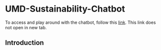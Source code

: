 # UMD-Sustainability-Chatbot

To access and play around with the chatbot, follow this [link](https://huggingface.co/spaces/ethanyen30/UMD-Sustainability-Chatbot). This link does not open in new tab.

## Introduction